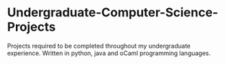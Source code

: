 # Undergraduate-Computer-Science-Projects
Projects required to be completed throughout my undergraduate experience. Written in python, java and oCaml programming languages.
